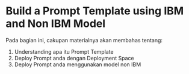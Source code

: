 # Build a Prompt Template using IBM and Non IBM Model

Pada bagian ini, cakupan materialnya akan membahas tentang:
1. Understanding apa itu Prompt Template
2. Deploy Prompt anda dengan Deployment Space
3. Deploy Prompt anda menggunakan model non IBM
